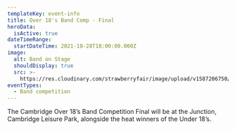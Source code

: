 ```yaml
---
templateKey: event-info
title: Over 18's Band Comp - Final
heroData:
  isActive: true
dateTimeRange:
  startDateTime: 2021-10-28T18:00:00.000Z
image:
  alt: Band on Stage
  shouldDisplay: true
  src: >-
    https://res.cloudinary.com/strawberryfair/image/upload/v1587206750/Events/band-comp-jump_bbclzx.jpg
eventTypes:
  - Band competition
---
```

The Cambridge Over 18’s Band Competition Final will be at the Junction, Cambridge Leisure Park,   alongside the heat winners of the Under 18’s.
